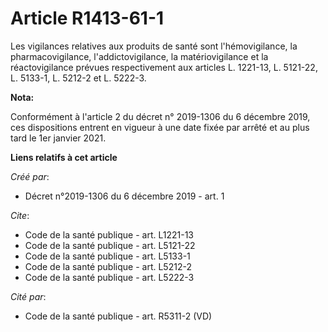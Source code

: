 # Article R1413-61-1

Les vigilances relatives aux produits de santé sont l'hémovigilance, la pharmacovigilance, l'addictovigilance, la
matériovigilance et la réactovigilance prévues respectivement aux articles L. 1221-13, L. 5121-22, L. 5133-1, L. 5212-2 et L.
5222-3.

**Nota:**

Conformément à l'article 2 du décret n° 2019-1306 du 6 décembre 2019, ces dispositions entrent en vigueur à une date fixée
par arrêté et au plus tard le 1er janvier 2021.

**Liens relatifs à cet article**

_Créé par_:

  - Décret n°2019-1306 du 6 décembre 2019 - art. 1

_Cite_:

  - Code de la santé publique - art. L1221-13
  - Code de la santé publique - art. L5121-22
  - Code de la santé publique - art. L5133-1
  - Code de la santé publique - art. L5212-2
  - Code de la santé publique - art. L5222-3

_Cité par_:

  - Code de la santé publique - art. R5311-2 (VD)
